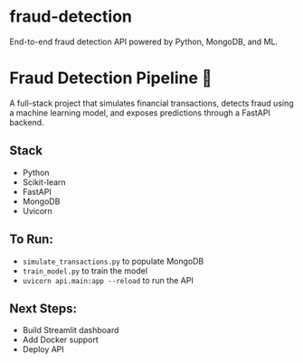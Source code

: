 # fraud-detection

End-to-end fraud detection API powered by Python, MongoDB, and ML.

# Fraud Detection Pipeline 🚨

A full-stack project that simulates financial transactions, detects fraud using a machine learning model, and exposes predictions through a FastAPI backend.

## Stack
- Python
- Scikit-learn
- FastAPI
- MongoDB
- Uvicorn

## To Run:
- `simulate_transactions.py` to populate MongoDB
- `train_model.py` to train the model
- `uvicorn api.main:app --reload` to run the API

## Next Steps:
- Build Streamlit dashboard
- Add Docker support
- Deploy API

